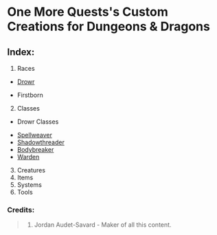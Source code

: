 # One More Quests's Custom Creations for Dungeons & Dragons

## Index:

1. Races
 - [Drowr](https://github.com/MysticalSquirrel/DnD-Custom-Creations/blob/master/Custom%20Races/Drowr.md)
  + Firstborn
2. Classes
 - Drowr Classes
  + [Spellweaver](https://github.com/MysticalSquirrel/DnD-Custom-Creations/blob/master/Custom%20Classes/Drowr%20Classes/Spellweaver.md)
  + [Shadowthreader](https://github.com/MysticalSquirrel/DnD-Custom-Creations/blob/master/Custom%20Classes/Drowr%20Classes/Shadowthreader.md)
  + [Bodybreaker](https://github.com/MysticalSquirrel/DnD-Custom-Creations/blob/master/Custom%20Classes/Drowr%20Classes/Bodybreaker.md)
  + [Warden](https://github.com/MysticalSquirrel/DnD-Custom-Creations/blob/master/Custom%20Classes/Drowr%20Classes/Warden.md)
3. Creatures
4. Items
5. Systems
6. Tools

### Credits:

> 1. Jordan Audet-Savard - Maker of all this content.
